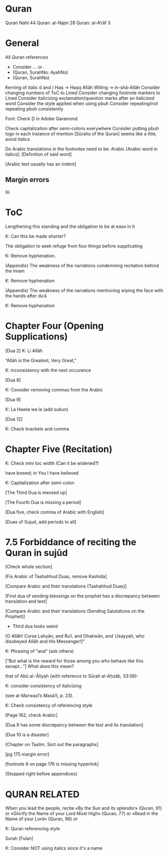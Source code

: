 # Quran

Quran Nahl 44
Quran: al-Najm 28
Quran: al-A‘rāf 3

# General
All Quran references
- Consider ... or .
- (Quran, SurahNo: AyahNo)
- (Quran, SurahNo)

Kerning of italic d and )
Haq -> Haqq
Allāh Willing -> in-shā-Allāh
Consider changing numbers of ToC to Lined
Consider changing footnote markers to Lined
Consider italicizing exclamation/question marks after an italicized word
Consider the style applied when using pbuh
Consider repeating/not repeating pbuh consistently

Font: Check Ḍ in Adobe Garamond

Check capitalization after semi-colons everywhere
Consider putting pbuh logo in each instance of mention
[Sūrahs of the Quran] seems like a title, avoid italics

Do Arabic translations in the footnotes need to be:
Arabic [Arabic word in italics]: [Definition of said word]

[Arabic text usually has an indent]

## Margin errors

liii

# ToC

Lengthening this standing and the obligation to be at ease in it

K: Can this be made shorter?

The obligation to seek refuge from four things before supplicating

K: Remove hyphenation.

(Appendix) The weakness of the narrations condemning recitation behind the Imam

K: Remove hyphenation

(Appendix) The weakness of the narrations mentioning wiping the face with the hands after duʿā

K: Remove hyphenation

<!-- TODO: END OF TOC -->

# Chapter Four (Opening Supplications)

[Dua 2]
K: Li Allāh

“Allāh is the Greatest, Very Great,”

K: inconsistency with the next occurence

[Dua 8]

K: Consider removing commas from the Arabic

[Dua 9]

K: La Hawla wa la (add sukun)

[Dua 12]

K: Check brackets and comma

# Chapter Five (Recitation)

K: Check mini toc width (Can it be widened?)

have bowed; in You I have believed

K: Capitalization after semi-colon

[The Third Dua is messed up]

[The Fourth Dua is missing a period]

[Dua five, check comma of Arabic with English]

[Duas of Sujud, add periods to all]

# 7.5 Forbiddance of reciting the Quran in sujūd
[Check whole section]

[Fix Arabic of Tashahhud Duas, remove Kashida]

[Compare Arabic and their translations (Tashahhud Duas)]

[First dua of sending blessings on the prophet has a discrepancy between translation and text]

[Compare Arabic and their translations (Sending Salutations on the Prophet)]
- Third dua looks weird

[O Allāh! Curse Lahyān, and Ruʾl, and Dhakwān, and ʿUsayyah, who disobeyed Allāh and His Messenger!]”

K: Phrasing of “and” (ask others)

[“But what is the reward for those among you who behave like this except…”] What does this mean?

that of Abū al-ʿĀliyah (with reference to Sūrah al-Aḥzāb, 33:56):

K: consider consistency of italicizing

(see al-Marwazī’s Masāʾil, p. 23).

K: Check consistency of referencing style

[Page 162, check Arabic]

[Dua 9 has some discrepancy between the text and its translation]

[Dua 10 is a disaster]

[Chapter on Taslim. Sort out the paragraphs]

[pg 175 margin error]

[footnote 6 on page 176 is missing hyperlink]

(Stopped right before appendices)

# QURAN RELATED

When you lead the people, recite «By the Sun and its splendor» (Quran, 91) or «Glorify the Name of your Lord Most High» (Quran, 77) or «Read in the Name of your Lord» (Quran, 96) or

K: Quran referencing style

Surah [Fulan]

K: Consider NOT using italics since it's a name


